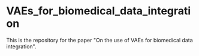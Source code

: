 # VAEs_for_biomedical_data_integration
This is the repository for the paper "On the use of VAEs for biomedical data integration".
